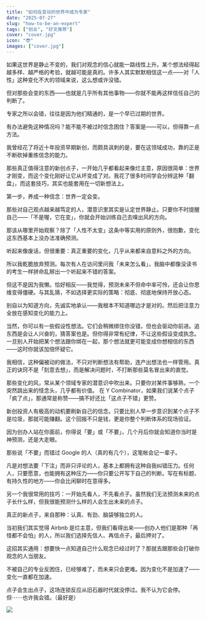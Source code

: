 ```yaml
---
title: "如何在变动的世界中成为专家"
date: "2025-07-27"
slug: "how-to-be-an-expert"
tags: ["创业", "好文推荐"]
cover: "cover.jpg"
icon: "😎"
images: ["cover.jpg"]
---
```

如果这世界是静止不变的，我们对观念的信心就能一路线性上升。某个想法经得起越多样、越严格的考验，就越可能是真的。许多人其实默默相信这一点——对「人性」这种变化不大的领域来说，这么想或许没错。



但对那些会变的东西——也就是几乎所有其他事物——你就不能再这样信任自己的判断了。



专家之所以会错，往往是因为他们精通的，是一个早已过期的世界。



有办法避免这种情况吗？能不能不被过时信念困住？答案是——可以，但得靠一点方法。



我曾经花了将近十年投资早期新创，而颇具讽刺的是，要在这领域成功，靠的正是不断砍掉重练信念的能力。



那些真正值得注意的新创点子，一开始几乎都看起来像烂主意，原因很简单：世界才刚变，而这个变化刚好让它从坏变成了对。我花了很多时间学会分辨这种「翻盘」，而这套技巧，其实也能套用在一切新想法上。



第一步，养成一种信念：世界一定会变。



那些对自己观点越来越笃定的人，潜意识里其实是认定世界静止。只要你不时提醒自己——「不是喔，它在变」，你就会开始训练自己去嗅出风的方向。



那该从哪里开始观察？除了「人性不太变」这条中等实用的原则外，很抱歉，变化这东西基本上没办法准确预测。



听起来像废话，但很重要：真正重要的变化，几乎从来都来自意料之外的方向。



所以我乾脆放弃预测。每次有人在访问里问我「未来怎么看」，我脑中都像没读书的考生一样拼命乱掰出一个听起来不错的答案。



但这不是因为我懒。恰好相反——我觉得，预测未来不但命中率可怜，还会让你思维变得僵硬。与其乱猜，不如选择更实际的策略：彻底、彻底地保持开放心态。



别自以为知道方向，先诚实地承认——我根本不知道哪边才是对的。然后把注意力全放在感知变化的能力上。



当然，你可以有一些假设性想法。它们会稍微绑住你没错，但也会驱动你前进。追东西是会让人兴奋的，猜答案也是。但你得非常有纪律，不让这些假设变成执念。
一旦别人开始把某个想法跟你绑在一起，那个想法就更可能变成你想相信的东西——这时你就该加倍怀疑它。



我相信，这种偏被动的做法，不只对判断想法有帮助，连产出想法也一样管用。真正的诀窍不是「刻意去想」，而是解决问题时，不打断那些莫名冒出来的直觉。



那些变化的风，常从某个领域专家的潜意识中吹出来。只要你对某件事够熟，一个突然跳出来的怪念头，几乎都有价值。
在 Y Combinator，如果我们说某个点子「疯了点」，那通常是称赞——搞不好还比「这点子不错」更赞。



新创投资人有极高的动机要刷新自己的信念。只要比别人早一步意识到某个点子不是垃圾，那就可能赚翻。这个回报不只是钱，更是你整个判断体系的现场验证。



因为创办人站在你面前，你得说「要」或「不要」，几个月后你就会知道你当时是神预测，还是大走眼。



那些说「不要」而错过 Google 的人（真的有几个），这笔帐会记一辈子。



凡是对想法要「下注」而非只评论的人，基本上都拥有这种自我纠错压力。任何人，只要愿意，也能拥有这种压力——你只要公开写下自己的判断。写在有标题、有持久性的地方——你会比闲聊时在意得多。



另一个我很常用的技巧：一开始先看人，不先看点子。虽然我们无法预测未来的点子长什么样，但我很能预测什么样的人会生出未来的点子。



真正的新点子，来自那种：认真、有劲、脑袋够独立的人。



当初我们其实觉得 Airbnb 是烂主意，但我们看得出来——创办人他们是那种「再怪都不会怕」的人，所以我们选择先信人、再信点子，最后押对了。



这招其实通用：想要快一点知道自己什么观念已经过时了？那就去跟那些会打破你观念的人当朋友。



不被自己的专业反困住，已经够难了，而未来只会更难。因为变化不是加速了——变化一直都在加速。



点子会生出点子，这场连锁反应从旧石器时代就没停过。我不认为它会停。
但⋯⋯也许我会错。（最好是）




![](https://prod-files-secure.s3.us-west-2.amazonaws.com/112d0858-5090-4d34-a606-b75eb8d65fd2/46476355-9cf3-4e99-9b7a-3531bc426380/1000202064.png?X-Amz-Algorithm=AWS4-HMAC-SHA256&X-Amz-Content-Sha256=UNSIGNED-PAYLOAD&X-Amz-Credential=ASIAZI2LB4666V54P75O%2F20251026%2Fus-west-2%2Fs3%2Faws4_request&X-Amz-Date=20251026T201408Z&X-Amz-Expires=3600&X-Amz-Security-Token=IQoJb3JpZ2luX2VjENv%2F%2F%2F%2F%2F%2F%2F%2F%2F%2FwEaCXVzLXdlc3QtMiJIMEYCIQD2rmrDnu2SqCdFB6x6Jems5qsB%2B4odgApNQDyhU3LWlAIhAJ1OtUoZYGfPum8CEbWxtBLuqJCiElCZqrShPYREUh3sKogECJT%2F%2F%2F%2F%2F%2F%2F%2F%2F%2FwEQABoMNjM3NDIzMTgzODA1IgxiWc3s38wukDYJGV8q3AOd6hHmXJd7qxi27qC9p9TJpz4tUq9moAKazPKObZ7JkPPTCNDm9otAbdYXGpxkEMfrMR%2Fz1d47DPjcR8xhm3GxrR1l3gbhfuiFjINv8NUpfsOkTZKQXZoTqyPhHKb8yw7HpIcUHGZ9UoH3%2BlA%2BUxw7%2F4psq%2BYH3RRZ9fa6%2Bt9qE%2Bfj%2Bbw5E4OHUWb7jdeL%2B8%2BnqsUnb1XfqSBvEMgrCFI6FqMqlqgrntvy28YFSQcaovxav70GhaWDZk7S7oYaQ3uI0GbH4zpDXICWhgAAIxe%2Fs3pqVtIylHcR4HHWPaTI7Mivbd0IT1tq%2FlbIjk4RIIC%2BGrrVkl7bKyZfku1GXl5Wr2VDnKT1%2F4hDX%2BfhbZz1JU0RZLGqtk7tyDk4%2BWoKXVQiZ9p99nK7K2WnuY7XrRAkkcU74CpSNrYuQA3K4R89nkBiPsuNl18EFSEZa8nrYFxD9GtAFi2GVN28OEKT9rV30%2F57xQHwXY7gViQfClUpwCrdpgUhNthtdGbbRI30AtQtMUGoY4N698rndNkIO3l2Novhtu3rHaLFEDsxvAUkPbkd8Fr%2Ff%2F36OHVroiZnhsOQ1eZTEic5m%2FMYuUJE6oUooedQf5nNV3lGXqQpOdhXPHrvn5XCL1VAkUHTPjClz%2FnHBjqkAaijpL36plMXuKetG962iu5%2BHW5Ma7UgH3dvdQb%2FLzYh6pIRuEmTQ%2FFwDCEqZ7Q3iuBmjNYGquyPGL4DzebklcOYPw8LxtmX%2Fuw7yEJGKATHzJoTkLAa315jMtOJ%2B%2Fd4VySx6Nz7tIGLIRCwVFdhwoEwJ55mbby2AvoCW1QTLBYPHD28c3X99y4ptBjudKoWb4oEYC6W8m0J5LphU0G67Y9%2BZ0rq&X-Amz-Signature=f6098f2f3fa5a44b7903885e1eaa812e197f55cd08add69d94f030d3423c25cc&X-Amz-SignedHeaders=host&x-amz-checksum-mode=ENABLED&x-id=GetObject)

